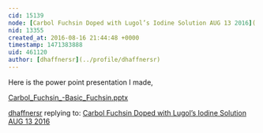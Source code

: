 ```yaml
---
cid: 15139
node: [Carbol Fuchsin Doped with Lugol’s Iodine Solution AUG 13 2016](../notes/dhaffnersr/08-16-2016/carbol-fuchsin-doped-with-lugol-s-iodine-solution-aug-13-2016)
nid: 13355
created_at: 2016-08-16 21:44:48 +0000
timestamp: 1471383888
uid: 461120
author: [dhaffnersr](../profile/dhaffnersr)
---
```


Here is the power point presentation I made,


<a href="//i.publiclab.org/system/images/photos/000/017/644/original/Carbol_Fuchsin_%28Basic_Fuchsin.pptx"><i class="fa fa-file"></i> Carbol_Fuchsin_-Basic_Fuchsin.pptx</a>



[dhaffnersr](../profile/dhaffnersr) replying to: [Carbol Fuchsin Doped with Lugol’s Iodine Solution AUG 13 2016](../notes/dhaffnersr/08-16-2016/carbol-fuchsin-doped-with-lugol-s-iodine-solution-aug-13-2016)

